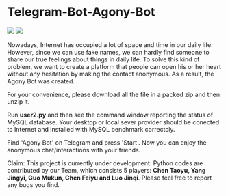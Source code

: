 # Telegram-Bot-Agony-Bot
![](https://upload.wikimedia.org/wikipedia/en/thumb/c/c6/Nanyang_Technological_University.svg/320px-Nanyang_Technological_University.svg.png) ![](https://blog.stanis.ru/img/70858.jpg)

Nowadays, Internet has occupied a lot of space and time in our daily life. However, since we can use fake names, we can hardly find someone to share our true feelings about things in daily life. To solve this kind of problem, we want to create a platform that people can open his or her heart without any hesitation by making the contact anonymous. As a result, the Agony Bot was created.

For your convenience, please download all the file in a packed zip and then unzip it. 

Run **user2.py** and then see the command window reporting the status of MySQL database. Your desktop or local sever provider should be conected to Internet and installed with MySQL benchmark correctcly. 

Find 'Agony Bot' on Telegram and press 'Start'. Now you can enjoy the anonymous chat/interactions with your friends.

Claim: This project is currently under development. Python codes are contributed by our Team, which consists 5 players: **Chen Taoyu, Yang Jingyi, Guo Mukun, Chen Feiyu and Luo Jinqi**. Please feel free to report any bugs you find. 

